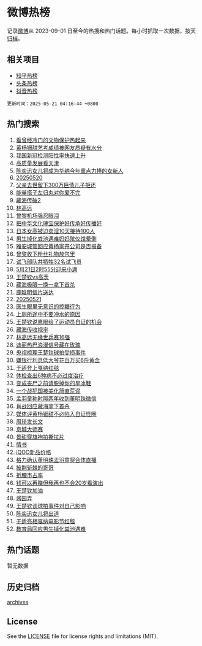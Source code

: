 # 微博热榜

记录[微博](https://www.weibo.com)从 2023-09-01 日至今的热搜和热门话题。每小时抓取一次数据，按天[归档](archives)。

## 相关项目

- [知乎热榜](https://github.com/hotarchive/zhihu)
- [头条热榜](https://github.com/hotarchive/toutiao)
- [抖音热榜](https://github.com/hotarchive/douyin)


`更新时间：2025-05-21 04:16:44 +0800`

## 热门搜索

1. [看曾经冷门的文物保护热起来](https://m.weibo.cn/search?containerid=100103type%3D1%26t%3D10%26q%3D%23%E7%9C%8B%E6%9B%BE%E7%BB%8F%E5%86%B7%E9%97%A8%E7%9A%84%E6%96%87%E7%89%A9%E4%BF%9D%E6%8A%A4%E7%83%AD%E8%B5%B7%E6%9D%A5%23&stream_entry_id=51&isnewpage=1&extparam=seat%3D1%26stream_entry_id%3D51%26pos%3D0%26filter_type%3Drealtimehot%26cate%3D10103%26c_type%3D51%26dgr%3D0%26q%3D%2523%25E7%259C%258B%25E6%259B%25BE%25E7%25BB%258F%25E5%2586%25B7%25E9%2597%25A8%25E7%259A%2584%25E6%2596%2587%25E7%2589%25A9%25E4%25BF%259D%25E6%258A%25A4%25E7%2583%25AD%25E8%25B5%25B7%25E6%259D%25A5%2523%26display_time%3D1747772202%26pre_seqid%3D17477722026429337578766)
1. [黄杨钿甜艺考成绩被网友质疑有水分](https://m.weibo.cn/search?containerid=100103type%3D1%26t%3D10%26q%3D%23%E9%BB%84%E6%9D%A8%E9%92%BF%E7%94%9C%E8%89%BA%E8%80%83%E6%88%90%E7%BB%A9%E8%A2%AB%E7%BD%91%E5%8F%8B%E8%B4%A8%E7%96%91%E6%9C%89%E6%B0%B4%E5%88%86%23&stream_entry_id=31&isnewpage=1&extparam=seat%3D1%26stream_entry_id%3D31%26lcate%3D5001%26band_rank%3D1%26filter_type%3Drealtimehot%26dgr%3D0%26pos%3D0%26flag%3D2%26cate%3D5001%26c_type%3D31%26q%3D%2523%25E9%25BB%2584%25E6%259D%25A8%25E9%2592%25BF%25E7%2594%259C%25E8%2589%25BA%25E8%2580%2583%25E6%2588%2590%25E7%25BB%25A9%25E8%25A2%25AB%25E7%25BD%2591%25E5%258F%258B%25E8%25B4%25A8%25E7%2596%2591%25E6%259C%2589%25E6%25B0%25B4%25E5%2588%2586%2523%26realpos%3D1%26display_time%3D1747772202%26pre_seqid%3D17477722026429337578766)
1. [我国新冠检测阳性率快速上升](https://m.weibo.cn/search?containerid=100103type%3D1%26t%3D10%26q%3D%23%E6%88%91%E5%9B%BD%E6%96%B0%E5%86%A0%E6%A3%80%E6%B5%8B%E9%98%B3%E6%80%A7%E7%8E%87%E5%BF%AB%E9%80%9F%E4%B8%8A%E5%8D%87%23&stream_entry_id=31&isnewpage=1&extparam=seat%3D1%26stream_entry_id%3D31%26lcate%3D5001%26band_rank%3D2%26filter_type%3Drealtimehot%26dgr%3D0%26pos%3D1%26flag%3D2%26cate%3D5001%26c_type%3D31%26q%3D%2523%25E6%2588%2591%25E5%259B%25BD%25E6%2596%25B0%25E5%2586%25A0%25E6%25A3%2580%25E6%25B5%258B%25E9%2598%25B3%25E6%2580%25A7%25E7%258E%2587%25E5%25BF%25AB%25E9%2580%259F%25E4%25B8%258A%25E5%258D%2587%2523%26realpos%3D2%26display_time%3D1747772202%26pre_seqid%3D17477722026429337578766)
1. [高质量发展看天津](https://m.weibo.cn/search?containerid=100103type%3D1%26t%3D10%26q%3D%23%E9%AB%98%E8%B4%A8%E9%87%8F%E5%8F%91%E5%B1%95%E7%9C%8B%E5%A4%A9%E6%B4%A5%23&stream_entry_id=31&isnewpage=1&extparam=seat%3D1%26stream_entry_id%3D31%26lcate%3D5001%26band_rank%3D3%26filter_type%3Drealtimehot%26dgr%3D0%26pos%3D2%26flag%3D0%26cate%3D5001%26c_type%3D31%26q%3D%2523%25E9%25AB%2598%25E8%25B4%25A8%25E9%2587%258F%25E5%258F%2591%25E5%25B1%2595%25E7%259C%258B%25E5%25A4%25A9%25E6%25B4%25A5%2523%26realpos%3D3%26display_time%3D1747772202%26pre_seqid%3D17477722026429337578766)
1. [陈奕迅女儿将成为华纳今年重点力捧的女新人](https://m.weibo.cn/search?containerid=100103type%3D1%26t%3D10%26q%3D%23%E9%99%88%E5%A5%95%E8%BF%85%E5%A5%B3%E5%84%BF%E5%B0%86%E6%88%90%E4%B8%BA%E5%8D%8E%E7%BA%B3%E4%BB%8A%E5%B9%B4%E9%87%8D%E7%82%B9%E5%8A%9B%E6%8D%A7%E7%9A%84%E5%A5%B3%E6%96%B0%E4%BA%BA%23&stream_entry_id=31&isnewpage=1&extparam=seat%3D1%26stream_entry_id%3D31%26lcate%3D5001%26band_rank%3D4%26filter_type%3Drealtimehot%26dgr%3D0%26pos%3D3%26flag%3D2%26cate%3D5001%26c_type%3D31%26q%3D%2523%25E9%2599%2588%25E5%25A5%2595%25E8%25BF%2585%25E5%25A5%25B3%25E5%2584%25BF%25E5%25B0%2586%25E6%2588%2590%25E4%25B8%25BA%25E5%258D%258E%25E7%25BA%25B3%25E4%25BB%258A%25E5%25B9%25B4%25E9%2587%258D%25E7%2582%25B9%25E5%258A%259B%25E6%258D%25A7%25E7%259A%2584%25E5%25A5%25B3%25E6%2596%25B0%25E4%25BA%25BA%2523%26realpos%3D4%26display_time%3D1747772202%26pre_seqid%3D17477722026429337578766)
1. [20250520](https://m.weibo.cn/search?containerid=100103type%3D1%26t%3D10%26q%3D%2320250520%23&stream_entry_id=31&isnewpage=1&extparam=seat%3D1%26stream_entry_id%3D31%26lcate%3D5001%26band_rank%3D5%26filter_type%3Drealtimehot%26dgr%3D0%26pos%3D4%26flag%3D16%26cate%3D5001%26c_type%3D31%26q%3D%252320250520%2523%26realpos%3D5%26display_time%3D1747772202%26pre_seqid%3D17477722026429337578766)
1. [父亲去世留下300万巨债儿子拒还](https://m.weibo.cn/search?containerid=100103type%3D1%26t%3D10%26q%3D%23%E7%88%B6%E4%BA%B2%E5%8E%BB%E4%B8%96%E7%95%99%E4%B8%8B300%E4%B8%87%E5%B7%A8%E5%80%BA%E5%84%BF%E5%AD%90%E6%8B%92%E8%BF%98%23&stream_entry_id=31&isnewpage=1&extparam=seat%3D1%26stream_entry_id%3D31%26lcate%3D5001%26band_rank%3D6%26filter_type%3Drealtimehot%26dgr%3D0%26pos%3D5%26flag%3D0%26cate%3D5001%26c_type%3D31%26q%3D%2523%25E7%2588%25B6%25E4%25BA%25B2%25E5%258E%25BB%25E4%25B8%2596%25E7%2595%2599%25E4%25B8%258B300%25E4%25B8%2587%25E5%25B7%25A8%25E5%2580%25BA%25E5%2584%25BF%25E5%25AD%2590%25E6%258B%2592%25E8%25BF%2598%2523%26realpos%3D6%26display_time%3D1747772202%26pre_seqid%3D17477722026429337578766)
1. [能量搭子左归丸对你爱不完](https://m.weibo.cn/search?containerid=100103type%3D1%26t%3D10%26q%3D%23%E8%83%BD%E9%87%8F%E6%90%AD%E5%AD%90%E5%B7%A6%E5%BD%92%E4%B8%B8%E5%AF%B9%E4%BD%A0%E7%88%B1%E4%B8%8D%E5%AE%8C%23&stream_entry_id=31&isnewpage=1&extparam=seat%3D1%26stream_entry_id%3D31%26lcate%3D5001%26band_rank%3D7%26is_ad_pos%3D1%26dgr%3D0%26pos%3D6%26adid%3D286942%26c_type%3D31%26cate%3D5001%26topic_ad%3D1%26filter_type%3Drealtimehot%26q%3D%2523%25E8%2583%25BD%25E9%2587%258F%25E6%2590%25AD%25E5%25AD%2590%25E5%25B7%25A6%25E5%25BD%2592%25E4%25B8%25B8%25E5%25AF%25B9%25E4%25BD%25A0%25E7%2588%25B1%25E4%25B8%258D%25E5%25AE%258C%2523%26display_time%3D1747772202%26pre_seqid%3D17477722026429337578766)
1. [藏海传破2](https://m.weibo.cn/search?containerid=100103type%3D1%26t%3D10%26q%3D%23%E8%97%8F%E6%B5%B7%E4%BC%A0%E7%A0%B42%23&stream_entry_id=31&isnewpage=1&extparam=seat%3D1%26stream_entry_id%3D31%26lcate%3D5001%26band_rank%3D7%26filter_type%3Drealtimehot%26dgr%3D0%26pos%3D7%26flag%3D0%26cate%3D5001%26c_type%3D31%26q%3D%2523%25E8%2597%258F%25E6%25B5%25B7%25E4%25BC%25A0%25E7%25A0%25B42%2523%26realpos%3D7%26display_time%3D1747772202%26pre_seqid%3D17477722026429337578766)
1. [林高远](https://m.weibo.cn/search?containerid=100103type%3D1%26t%3D10%26q%3D%E6%9E%97%E9%AB%98%E8%BF%9C&stream_entry_id=31&isnewpage=1&extparam=seat%3D1%26stream_entry_id%3D31%26lcate%3D5001%26band_rank%3D8%26filter_type%3Drealtimehot%26dgr%3D0%26pos%3D8%26flag%3D0%26cate%3D5001%26c_type%3D31%26q%3D%25E6%259E%2597%25E9%25AB%2598%25E8%25BF%259C%26realpos%3D8%26display_time%3D1747772202%26pre_seqid%3D17477722026429337578766)
1. [曾黎机场强忍眼泪](https://m.weibo.cn/search?containerid=100103type%3D1%26t%3D10%26q%3D%23%E6%9B%BE%E9%BB%8E%E6%9C%BA%E5%9C%BA%E5%BC%BA%E5%BF%8D%E7%9C%BC%E6%B3%AA%23&stream_entry_id=31&isnewpage=1&extparam=seat%3D1%26stream_entry_id%3D31%26lcate%3D5001%26band_rank%3D9%26filter_type%3Drealtimehot%26dgr%3D0%26pos%3D9%26flag%3D0%26cate%3D5001%26c_type%3D31%26q%3D%2523%25E6%259B%25BE%25E9%25BB%258E%25E6%259C%25BA%25E5%259C%25BA%25E5%25BC%25BA%25E5%25BF%258D%25E7%259C%25BC%25E6%25B3%25AA%2523%26realpos%3D9%26display_time%3D1747772202%26pre_seqid%3D17477722026429337578766)
1. [把中华文化瑰宝保护好传承好传播好](https://m.weibo.cn/search?containerid=100103type%3D1%26t%3D10%26q%3D%23%E6%8A%8A%E4%B8%AD%E5%8D%8E%E6%96%87%E5%8C%96%E7%91%B0%E5%AE%9D%E4%BF%9D%E6%8A%A4%E5%A5%BD%E4%BC%A0%E6%89%BF%E5%A5%BD%E4%BC%A0%E6%92%AD%E5%A5%BD%23&stream_entry_id=31&isnewpage=1&extparam=seat%3D1%26stream_entry_id%3D31%26lcate%3D5001%26band_rank%3D10%26filter_type%3Drealtimehot%26dgr%3D0%26pos%3D10%26flag%3D1%26cate%3D5001%26c_type%3D31%26q%3D%2523%25E6%258A%258A%25E4%25B8%25AD%25E5%258D%258E%25E6%2596%2587%25E5%258C%2596%25E7%2591%25B0%25E5%25AE%259D%25E4%25BF%259D%25E6%258A%25A4%25E5%25A5%25BD%25E4%25BC%25A0%25E6%2589%25BF%25E5%25A5%25BD%25E4%25BC%25A0%25E6%2592%25AD%25E5%25A5%25BD%2523%26realpos%3D10%26display_time%3D1747772202%26pre_seqid%3D17477722026429337578766)
1. [日本女高被迫卖淫10天接待100人](https://m.weibo.cn/search?containerid=100103type%3D1%26t%3D10%26q%3D%E6%97%A5%E6%9C%AC%E5%A5%B3%E9%AB%98%E8%A2%AB%E8%BF%AB%E5%8D%96%E6%B7%AB10%E5%A4%A9%E6%8E%A5%E5%BE%85100%E4%BA%BA&stream_entry_id=31&isnewpage=1&extparam=seat%3D1%26stream_entry_id%3D31%26lcate%3D5001%26band_rank%3D11%26filter_type%3Drealtimehot%26dgr%3D0%26pos%3D11%26flag%3D2%26cate%3D5001%26c_type%3D31%26q%3D%25E6%2597%25A5%25E6%259C%25AC%25E5%25A5%25B3%25E9%25AB%2598%25E8%25A2%25AB%25E8%25BF%25AB%25E5%258D%2596%25E6%25B7%25AB10%25E5%25A4%25A9%25E6%258E%25A5%25E5%25BE%2585100%25E4%25BA%25BA%26realpos%3D11%26display_time%3D1747772202%26pre_seqid%3D17477722026429337578766)
1. [男生掉化粪池遇难妈妈殡仪馆晕倒](https://m.weibo.cn/search?containerid=100103type%3D1%26t%3D10%26q%3D%23%E7%94%B7%E7%94%9F%E6%8E%89%E5%8C%96%E7%B2%AA%E6%B1%A0%E9%81%87%E9%9A%BE%E5%A6%88%E5%A6%88%E6%AE%A1%E4%BB%AA%E9%A6%86%E6%99%95%E5%80%92%23&stream_entry_id=31&isnewpage=1&extparam=seat%3D1%26stream_entry_id%3D31%26lcate%3D5001%26band_rank%3D12%26filter_type%3Drealtimehot%26dgr%3D0%26pos%3D12%26flag%3D0%26cate%3D5001%26c_type%3D31%26q%3D%2523%25E7%2594%25B7%25E7%2594%259F%25E6%258E%2589%25E5%258C%2596%25E7%25B2%25AA%25E6%25B1%25A0%25E9%2581%2587%25E9%259A%25BE%25E5%25A6%2588%25E5%25A6%2588%25E6%25AE%25A1%25E4%25BB%25AA%25E9%25A6%2586%25E6%2599%2595%25E5%2580%2592%2523%26realpos%3D12%26display_time%3D1747772202%26pre_seqid%3D17477722026429337578766)
1. [雅安城管回应黄杨家开公司是否报备](https://m.weibo.cn/search?containerid=100103type%3D1%26t%3D10%26q%3D%23%E9%9B%85%E5%AE%89%E5%9F%8E%E7%AE%A1%E5%9B%9E%E5%BA%94%E9%BB%84%E6%9D%A8%E5%AE%B6%E5%BC%80%E5%85%AC%E5%8F%B8%E6%98%AF%E5%90%A6%E6%8A%A5%E5%A4%87%23&stream_entry_id=31&isnewpage=1&extparam=seat%3D1%26stream_entry_id%3D31%26lcate%3D5001%26band_rank%3D13%26filter_type%3Drealtimehot%26dgr%3D0%26pos%3D13%26flag%3D0%26cate%3D5001%26c_type%3D31%26q%3D%2523%25E9%259B%2585%25E5%25AE%2589%25E5%259F%258E%25E7%25AE%25A1%25E5%259B%259E%25E5%25BA%2594%25E9%25BB%2584%25E6%259D%25A8%25E5%25AE%25B6%25E5%25BC%2580%25E5%2585%25AC%25E5%258F%25B8%25E6%2598%25AF%25E5%2590%25A6%25E6%258A%25A5%25E5%25A4%2587%2523%26realpos%3D13%26display_time%3D1747772202%26pre_seqid%3D17477722026429337578766)
1. [曾黎收下粉丝礼物放包里](https://m.weibo.cn/search?containerid=100103type%3D1%26t%3D10%26q%3D%23%E6%9B%BE%E9%BB%8E%E6%94%B6%E4%B8%8B%E7%B2%89%E4%B8%9D%E7%A4%BC%E7%89%A9%E6%94%BE%E5%8C%85%E9%87%8C%23&stream_entry_id=31&isnewpage=1&extparam=seat%3D1%26stream_entry_id%3D31%26lcate%3D5001%26band_rank%3D14%26filter_type%3Drealtimehot%26dgr%3D0%26pos%3D14%26flag%3D1%26cate%3D5001%26c_type%3D31%26q%3D%2523%25E6%259B%25BE%25E9%25BB%258E%25E6%2594%25B6%25E4%25B8%258B%25E7%25B2%2589%25E4%25B8%259D%25E7%25A4%25BC%25E7%2589%25A9%25E6%2594%25BE%25E5%258C%2585%25E9%2587%258C%2523%26realpos%3D14%26display_time%3D1747772202%26pre_seqid%3D17477722026429337578766)
1. [试飞部队共牺牲32名试飞员](https://m.weibo.cn/search?containerid=100103type%3D1%26t%3D10%26q%3D%E8%AF%95%E9%A3%9E%E9%83%A8%E9%98%9F%E5%85%B1%E7%89%BA%E7%89%B232%E5%90%8D%E8%AF%95%E9%A3%9E%E5%91%98&stream_entry_id=31&isnewpage=1&extparam=seat%3D1%26stream_entry_id%3D31%26lcate%3D5001%26band_rank%3D15%26filter_type%3Drealtimehot%26dgr%3D0%26pos%3D15%26flag%3D0%26cate%3D5001%26c_type%3D31%26q%3D%25E8%25AF%2595%25E9%25A3%259E%25E9%2583%25A8%25E9%2598%259F%25E5%2585%25B1%25E7%2589%25BA%25E7%2589%25B232%25E5%2590%258D%25E8%25AF%2595%25E9%25A3%259E%25E5%2591%2598%26realpos%3D15%26display_time%3D1747772202%26pre_seqid%3D17477722026429337578766)
1. [5月21日2时55分迎来小满](https://m.weibo.cn/search?containerid=100103type%3D1%26t%3D10%26q%3D%235%E6%9C%8821%E6%97%A52%E6%97%B655%E5%88%86%E8%BF%8E%E6%9D%A5%E5%B0%8F%E6%BB%A1%23&stream_entry_id=31&isnewpage=1&extparam=seat%3D1%26stream_entry_id%3D31%26lcate%3D5001%26band_rank%3D16%26filter_type%3Drealtimehot%26dgr%3D0%26pos%3D16%26flag%3D0%26cate%3D5001%26c_type%3D31%26q%3D%25235%25E6%259C%258821%25E6%2597%25A52%25E6%2597%25B655%25E5%2588%2586%25E8%25BF%258E%25E6%259D%25A5%25E5%25B0%258F%25E6%25BB%25A1%2523%26realpos%3D16%26display_time%3D1747772202%26pre_seqid%3D17477722026429337578766)
1. [王楚钦vs高茨](https://m.weibo.cn/search?containerid=100103type%3D1%26t%3D10%26q%3D%23%E7%8E%8B%E6%A5%9A%E9%92%A6vs%E9%AB%98%E8%8C%A8%23&stream_entry_id=31&isnewpage=1&extparam=seat%3D1%26stream_entry_id%3D31%26lcate%3D5001%26band_rank%3D17%26filter_type%3Drealtimehot%26dgr%3D0%26pos%3D17%26flag%3D0%26cate%3D5001%26c_type%3D31%26q%3D%2523%25E7%258E%258B%25E6%25A5%259A%25E9%2592%25A6vs%25E9%25AB%2598%25E8%258C%25A8%2523%26realpos%3D17%26display_time%3D1747772202%26pre_seqid%3D17477722026429337578766)
1. [藏海极限一换一拿下首杀](https://m.weibo.cn/search?containerid=100103type%3D1%26t%3D10%26q%3D%23%E8%97%8F%E6%B5%B7%E6%9E%81%E9%99%90%E4%B8%80%E6%8D%A2%E4%B8%80%E6%8B%BF%E4%B8%8B%E9%A6%96%E6%9D%80%23&stream_entry_id=31&isnewpage=1&extparam=seat%3D1%26stream_entry_id%3D31%26lcate%3D5001%26band_rank%3D18%26filter_type%3Drealtimehot%26dgr%3D0%26pos%3D18%26flag%3D0%26cate%3D5001%26c_type%3D31%26q%3D%2523%25E8%2597%258F%25E6%25B5%25B7%25E6%259E%2581%25E9%2599%2590%25E4%25B8%2580%25E6%258D%25A2%25E4%25B8%2580%25E6%258B%25BF%25E4%25B8%258B%25E9%25A6%2596%25E6%259D%2580%2523%26realpos%3D18%26display_time%3D1747772202%26pre_seqid%3D17477722026429337578766)
1. [鹿晗明信片送达](https://m.weibo.cn/search?containerid=100103type%3D1%26t%3D10%26q%3D%23%E9%B9%BF%E6%99%97%E6%98%8E%E4%BF%A1%E7%89%87%E9%80%81%E8%BE%BE%23&stream_entry_id=31&isnewpage=1&extparam=seat%3D1%26stream_entry_id%3D31%26lcate%3D5001%26band_rank%3D19%26filter_type%3Drealtimehot%26dgr%3D0%26pos%3D19%26flag%3D0%26cate%3D5001%26c_type%3D31%26q%3D%2523%25E9%25B9%25BF%25E6%2599%2597%25E6%2598%258E%25E4%25BF%25A1%25E7%2589%2587%25E9%2580%2581%25E8%25BE%25BE%2523%26realpos%3D19%26display_time%3D1747772202%26pre_seqid%3D17477722026429337578766)
1. [20250521](https://m.weibo.cn/search?containerid=100103type%3D1%26t%3D10%26q%3D%2320250521%23&stream_entry_id=31&isnewpage=1&extparam=seat%3D1%26stream_entry_id%3D31%26lcate%3D5001%26band_rank%3D20%26filter_type%3Drealtimehot%26dgr%3D0%26pos%3D20%26flag%3D0%26cate%3D5001%26c_type%3D31%26q%3D%252320250521%2523%26realpos%3D20%26display_time%3D1747772202%26pre_seqid%3D17477722026429337578766)
1. [医生眼里无意识的控糖行为](https://m.weibo.cn/search?containerid=100103type%3D1%26t%3D10%26q%3D%E5%8C%BB%E7%94%9F%E7%9C%BC%E9%87%8C%E6%97%A0%E6%84%8F%E8%AF%86%E7%9A%84%E6%8E%A7%E7%B3%96%E8%A1%8C%E4%B8%BA&stream_entry_id=31&isnewpage=1&extparam=seat%3D1%26stream_entry_id%3D31%26lcate%3D5001%26band_rank%3D21%26filter_type%3Drealtimehot%26dgr%3D0%26pos%3D21%26flag%3D0%26cate%3D5001%26c_type%3D31%26q%3D%25E5%258C%25BB%25E7%2594%259F%25E7%259C%25BC%25E9%2587%258C%25E6%2597%25A0%25E6%2584%258F%25E8%25AF%2586%25E7%259A%2584%25E6%258E%25A7%25E7%25B3%2596%25E8%25A1%258C%25E4%25B8%25BA%26realpos%3D21%26display_time%3D1747772202%26pre_seqid%3D17477722026429337578766)
1. [上厕所途中不要冲水的原因](https://m.weibo.cn/search?containerid=100103type%3D1%26t%3D10%26q%3D%E4%B8%8A%E5%8E%95%E6%89%80%E9%80%94%E4%B8%AD%E4%B8%8D%E8%A6%81%E5%86%B2%E6%B0%B4%E7%9A%84%E5%8E%9F%E5%9B%A0&stream_entry_id=31&isnewpage=1&extparam=seat%3D1%26stream_entry_id%3D31%26lcate%3D5001%26band_rank%3D22%26filter_type%3Drealtimehot%26dgr%3D0%26pos%3D22%26flag%3D0%26cate%3D5001%26c_type%3D31%26q%3D%25E4%25B8%258A%25E5%258E%2595%25E6%2589%2580%25E9%2580%2594%25E4%25B8%25AD%25E4%25B8%258D%25E8%25A6%2581%25E5%2586%25B2%25E6%25B0%25B4%25E7%259A%2584%25E5%258E%259F%25E5%259B%25A0%26realpos%3D22%26display_time%3D1747772202%26pre_seqid%3D17477722026429337578766)
1. [王楚钦说鹰眼给了运动员自证的机会](https://m.weibo.cn/search?containerid=100103type%3D1%26t%3D10%26q%3D%23%E7%8E%8B%E6%A5%9A%E9%92%A6%E8%AF%B4%E9%B9%B0%E7%9C%BC%E7%BB%99%E4%BA%86%E8%BF%90%E5%8A%A8%E5%91%98%E8%87%AA%E8%AF%81%E7%9A%84%E6%9C%BA%E4%BC%9A%23&stream_entry_id=31&isnewpage=1&extparam=seat%3D1%26stream_entry_id%3D31%26lcate%3D5001%26band_rank%3D23%26filter_type%3Drealtimehot%26dgr%3D0%26pos%3D23%26flag%3D0%26cate%3D5001%26c_type%3D31%26q%3D%2523%25E7%258E%258B%25E6%25A5%259A%25E9%2592%25A6%25E8%25AF%25B4%25E9%25B9%25B0%25E7%259C%25BC%25E7%25BB%2599%25E4%25BA%2586%25E8%25BF%2590%25E5%258A%25A8%25E5%2591%2598%25E8%2587%25AA%25E8%25AF%2581%25E7%259A%2584%25E6%259C%25BA%25E4%25BC%259A%2523%26realpos%3D23%26display_time%3D1747772202%26pre_seqid%3D17477722026429337578766)
1. [藏海传收视率](https://m.weibo.cn/search?containerid=100103type%3D1%26t%3D10%26q%3D%E8%97%8F%E6%B5%B7%E4%BC%A0%E6%94%B6%E8%A7%86%E7%8E%87&stream_entry_id=31&isnewpage=1&extparam=seat%3D1%26stream_entry_id%3D31%26lcate%3D5001%26band_rank%3D24%26filter_type%3Drealtimehot%26dgr%3D0%26pos%3D24%26flag%3D0%26cate%3D5001%26c_type%3D31%26q%3D%25E8%2597%258F%25E6%25B5%25B7%25E4%25BC%25A0%25E6%2594%25B6%25E8%25A7%2586%25E7%258E%2587%26realpos%3D24%26display_time%3D1747772202%26pre_seqid%3D17477722026429337578766)
1. [林高远无缘世乒赛16强](https://m.weibo.cn/search?containerid=100103type%3D1%26t%3D10%26q%3D%23%E6%9E%97%E9%AB%98%E8%BF%9C%E6%97%A0%E7%BC%98%E4%B8%96%E4%B9%92%E8%B5%9B16%E5%BC%BA%23&stream_entry_id=31&isnewpage=1&extparam=seat%3D1%26stream_entry_id%3D31%26lcate%3D5001%26band_rank%3D25%26filter_type%3Drealtimehot%26dgr%3D0%26pos%3D25%26flag%3D0%26cate%3D5001%26c_type%3D31%26q%3D%2523%25E6%259E%2597%25E9%25AB%2598%25E8%25BF%259C%25E6%2597%25A0%25E7%25BC%2598%25E4%25B8%2596%25E4%25B9%2592%25E8%25B5%259B16%25E5%25BC%25BA%2523%26realpos%3D25%26display_time%3D1747772202%26pre_seqid%3D17477722026429337578766)
1. [迪丽热巴浪漫信号藏在玫瑰](https://m.weibo.cn/search?containerid=100103type%3D1%26t%3D10%26q%3D%23%E8%BF%AA%E4%B8%BD%E7%83%AD%E5%B7%B4%E6%B5%AA%E6%BC%AB%E4%BF%A1%E5%8F%B7%E8%97%8F%E5%9C%A8%E7%8E%AB%E7%91%B0%23&stream_entry_id=31&isnewpage=1&extparam=seat%3D1%26stream_entry_id%3D31%26lcate%3D5001%26band_rank%3D26%26filter_type%3Drealtimehot%26dgr%3D0%26pos%3D26%26flag%3D0%26cate%3D5001%26c_type%3D31%26q%3D%2523%25E8%25BF%25AA%25E4%25B8%25BD%25E7%2583%25AD%25E5%25B7%25B4%25E6%25B5%25AA%25E6%25BC%25AB%25E4%25BF%25A1%25E5%258F%25B7%25E8%2597%258F%25E5%259C%25A8%25E7%258E%25AB%25E7%2591%25B0%2523%26realpos%3D26%26display_time%3D1747772202%26pre_seqid%3D17477722026429337578766)
1. [央视梳理王楚钦球拍受损事件](https://m.weibo.cn/search?containerid=100103type%3D1%26t%3D10%26q%3D%23%E5%A4%AE%E8%A7%86%E6%A2%B3%E7%90%86%E7%8E%8B%E6%A5%9A%E9%92%A6%E7%90%83%E6%8B%8D%E5%8F%97%E6%8D%9F%E4%BA%8B%E4%BB%B6%23&stream_entry_id=31&isnewpage=1&extparam=seat%3D1%26stream_entry_id%3D31%26lcate%3D5001%26band_rank%3D27%26filter_type%3Drealtimehot%26dgr%3D0%26pos%3D27%26flag%3D0%26cate%3D5001%26c_type%3D31%26q%3D%2523%25E5%25A4%25AE%25E8%25A7%2586%25E6%25A2%25B3%25E7%2590%2586%25E7%258E%258B%25E6%25A5%259A%25E9%2592%25A6%25E7%2590%2583%25E6%258B%258D%25E5%258F%2597%25E6%258D%259F%25E4%25BA%258B%25E4%25BB%25B6%2523%26realpos%3D27%26display_time%3D1747772202%26pre_seqid%3D17477722026429337578766)
1. [嫌银行利息低大爷花百万买6斤黄金](https://m.weibo.cn/search?containerid=100103type%3D1%26t%3D10%26q%3D%23%E5%AB%8C%E9%93%B6%E8%A1%8C%E5%88%A9%E6%81%AF%E4%BD%8E%E5%A4%A7%E7%88%B7%E8%8A%B1%E7%99%BE%E4%B8%87%E4%B9%B06%E6%96%A4%E9%BB%84%E9%87%91%23&stream_entry_id=31&isnewpage=1&extparam=seat%3D1%26stream_entry_id%3D31%26lcate%3D5001%26band_rank%3D28%26filter_type%3Drealtimehot%26dgr%3D0%26pos%3D28%26flag%3D1%26cate%3D5001%26c_type%3D31%26q%3D%2523%25E5%25AB%258C%25E9%2593%25B6%25E8%25A1%258C%25E5%2588%25A9%25E6%2581%25AF%25E4%25BD%258E%25E5%25A4%25A7%25E7%2588%25B7%25E8%258A%25B1%25E7%2599%25BE%25E4%25B8%2587%25E4%25B9%25B06%25E6%2596%25A4%25E9%25BB%2584%25E9%2587%2591%2523%26realpos%3D28%26display_time%3D1747772202%26pre_seqid%3D17477722026429337578766)
1. [于适登上戛纳红毯](https://m.weibo.cn/search?containerid=100103type%3D1%26t%3D10%26q%3D%23%E4%BA%8E%E9%80%82%E7%99%BB%E4%B8%8A%E6%88%9B%E7%BA%B3%E7%BA%A2%E6%AF%AF%23&stream_entry_id=31&isnewpage=1&extparam=seat%3D1%26stream_entry_id%3D31%26lcate%3D5001%26band_rank%3D29%26filter_type%3Drealtimehot%26dgr%3D0%26pos%3D29%26flag%3D0%26cate%3D5001%26c_type%3D31%26q%3D%2523%25E4%25BA%258E%25E9%2580%2582%25E7%2599%25BB%25E4%25B8%258A%25E6%2588%259B%25E7%25BA%25B3%25E7%25BA%25A2%25E6%25AF%25AF%2523%26realpos%3D29%26display_time%3D1747772202%26pre_seqid%3D17477722026429337578766)
1. [体检查出6种病不必过度治疗](https://m.weibo.cn/search?containerid=100103type%3D1%26t%3D10%26q%3D%23%E4%BD%93%E6%A3%80%E6%9F%A5%E5%87%BA6%E7%A7%8D%E7%97%85%E4%B8%8D%E5%BF%85%E8%BF%87%E5%BA%A6%E6%B2%BB%E7%96%97%23&stream_entry_id=31&isnewpage=1&extparam=seat%3D1%26stream_entry_id%3D31%26lcate%3D5001%26band_rank%3D30%26filter_type%3Drealtimehot%26dgr%3D0%26pos%3D30%26flag%3D0%26cate%3D5001%26c_type%3D31%26q%3D%2523%25E4%25BD%2593%25E6%25A3%2580%25E6%259F%25A5%25E5%2587%25BA6%25E7%25A7%258D%25E7%2597%2585%25E4%25B8%258D%25E5%25BF%2585%25E8%25BF%2587%25E5%25BA%25A6%25E6%25B2%25BB%25E7%2596%2597%2523%26realpos%3D30%26display_time%3D1747772202%26pre_seqid%3D17477722026429337578766)
1. [变成丧尸之前请脱掉你的旱冰鞋](https://m.weibo.cn/search?containerid=100103type%3D1%26t%3D10%26q%3D%E5%8F%98%E6%88%90%E4%B8%A7%E5%B0%B8%E4%B9%8B%E5%89%8D%E8%AF%B7%E8%84%B1%E6%8E%89%E4%BD%A0%E7%9A%84%E6%97%B1%E5%86%B0%E9%9E%8B&stream_entry_id=31&isnewpage=1&extparam=seat%3D1%26stream_entry_id%3D31%26lcate%3D5001%26band_rank%3D31%26filter_type%3Drealtimehot%26dgr%3D0%26pos%3D31%26flag%3D0%26cate%3D5001%26c_type%3D31%26q%3D%25E5%258F%2598%25E6%2588%2590%25E4%25B8%25A7%25E5%25B0%25B8%25E4%25B9%258B%25E5%2589%258D%25E8%25AF%25B7%25E8%2584%25B1%25E6%258E%2589%25E4%25BD%25A0%25E7%259A%2584%25E6%2597%25B1%25E5%2586%25B0%25E9%259E%258B%26realpos%3D31%26display_time%3D1747772202%26pre_seqid%3D17477722026429337578766)
1. [一个战犯国被美化简直荒谬](https://m.weibo.cn/search?containerid=100103type%3D1%26t%3D10%26q%3D%E4%B8%80%E4%B8%AA%E6%88%98%E7%8A%AF%E5%9B%BD%E8%A2%AB%E7%BE%8E%E5%8C%96%E7%AE%80%E7%9B%B4%E8%8D%92%E8%B0%AC&stream_entry_id=31&isnewpage=1&extparam=seat%3D1%26stream_entry_id%3D31%26lcate%3D5001%26band_rank%3D32%26filter_type%3Drealtimehot%26dgr%3D0%26pos%3D32%26flag%3D0%26cate%3D5001%26c_type%3D31%26q%3D%25E4%25B8%2580%25E4%25B8%25AA%25E6%2588%2598%25E7%258A%25AF%25E5%259B%25BD%25E8%25A2%25AB%25E7%25BE%258E%25E5%258C%2596%25E7%25AE%2580%25E7%259B%25B4%25E8%258D%2592%25E8%25B0%25AC%26realpos%3D32%26display_time%3D1747772202%26pre_seqid%3D17477722026429337578766)
1. [孟羽童称时隔两年收到董明珠微信](https://m.weibo.cn/search?containerid=100103type%3D1%26t%3D10%26q%3D%23%E5%AD%9F%E7%BE%BD%E7%AB%A5%E7%A7%B0%E6%97%B6%E9%9A%94%E4%B8%A4%E5%B9%B4%E6%94%B6%E5%88%B0%E8%91%A3%E6%98%8E%E7%8F%A0%E5%BE%AE%E4%BF%A1%23&stream_entry_id=31&isnewpage=1&extparam=seat%3D1%26stream_entry_id%3D31%26lcate%3D5001%26band_rank%3D33%26filter_type%3Drealtimehot%26dgr%3D0%26pos%3D33%26flag%3D0%26cate%3D5001%26c_type%3D31%26q%3D%2523%25E5%25AD%259F%25E7%25BE%25BD%25E7%25AB%25A5%25E7%25A7%25B0%25E6%2597%25B6%25E9%259A%2594%25E4%25B8%25A4%25E5%25B9%25B4%25E6%2594%25B6%25E5%2588%25B0%25E8%2591%25A3%25E6%2598%258E%25E7%258F%25A0%25E5%25BE%25AE%25E4%25BF%25A1%2523%26realpos%3D33%26display_time%3D1747772202%26pre_seqid%3D17477722026429337578766)
1. [肖战回应藏海拿下首杀](https://m.weibo.cn/search?containerid=100103type%3D1%26t%3D10%26q%3D%23%E8%82%96%E6%88%98%E5%9B%9E%E5%BA%94%E8%97%8F%E6%B5%B7%E6%8B%BF%E4%B8%8B%E9%A6%96%E6%9D%80%23&stream_entry_id=31&isnewpage=1&extparam=seat%3D1%26stream_entry_id%3D31%26lcate%3D5001%26band_rank%3D34%26filter_type%3Drealtimehot%26dgr%3D0%26pos%3D34%26flag%3D0%26cate%3D5001%26c_type%3D31%26q%3D%2523%25E8%2582%2596%25E6%2588%2598%25E5%259B%259E%25E5%25BA%2594%25E8%2597%258F%25E6%25B5%25B7%25E6%258B%25BF%25E4%25B8%258B%25E9%25A6%2596%25E6%259D%2580%2523%26realpos%3D34%26display_time%3D1747772202%26pre_seqid%3D17477722026429337578766)
1. [媒体评黄杨钿甜不必陷入自证怪圈](https://m.weibo.cn/search?containerid=100103type%3D1%26t%3D10%26q%3D%23%E5%AA%92%E4%BD%93%E8%AF%84%E9%BB%84%E6%9D%A8%E9%92%BF%E7%94%9C%E4%B8%8D%E5%BF%85%E9%99%B7%E5%85%A5%E8%87%AA%E8%AF%81%E6%80%AA%E5%9C%88%23&stream_entry_id=31&isnewpage=1&extparam=seat%3D1%26stream_entry_id%3D31%26lcate%3D5001%26band_rank%3D35%26filter_type%3Drealtimehot%26dgr%3D0%26pos%3D35%26flag%3D0%26cate%3D5001%26c_type%3D31%26q%3D%2523%25E5%25AA%2592%25E4%25BD%2593%25E8%25AF%2584%25E9%25BB%2584%25E6%259D%25A8%25E9%2592%25BF%25E7%2594%259C%25E4%25B8%258D%25E5%25BF%2585%25E9%2599%25B7%25E5%2585%25A5%25E8%2587%25AA%25E8%25AF%2581%25E6%2580%25AA%25E5%259C%2588%2523%26realpos%3D35%26display_time%3D1747772202%26pre_seqid%3D17477722026429337578766)
1. [周琦发长文](https://m.weibo.cn/search?containerid=100103type%3D1%26t%3D10%26q%3D%23%E5%91%A8%E7%90%A6%E5%8F%91%E9%95%BF%E6%96%87%23&stream_entry_id=31&isnewpage=1&extparam=seat%3D1%26stream_entry_id%3D31%26lcate%3D5001%26band_rank%3D36%26filter_type%3Drealtimehot%26dgr%3D0%26pos%3D36%26flag%3D0%26cate%3D5001%26c_type%3D31%26q%3D%2523%25E5%2591%25A8%25E7%2590%25A6%25E5%258F%2591%25E9%2595%25BF%25E6%2596%2587%2523%26realpos%3D36%26display_time%3D1747772202%26pre_seqid%3D17477722026429337578766)
1. [京城大师赛](https://m.weibo.cn/search?containerid=100103type%3D1%26t%3D10%26q%3D%23%E4%BA%AC%E5%9F%8E%E5%A4%A7%E5%B8%88%E8%B5%9B%23&stream_entry_id=31&isnewpage=1&extparam=seat%3D1%26stream_entry_id%3D31%26lcate%3D5001%26band_rank%3D37%26filter_type%3Drealtimehot%26dgr%3D0%26pos%3D37%26flag%3D0%26cate%3D5001%26c_type%3D31%26q%3D%2523%25E4%25BA%25AC%25E5%259F%258E%25E5%25A4%25A7%25E5%25B8%2588%25E8%25B5%259B%2523%26realpos%3D37%26display_time%3D1747772202%26pre_seqid%3D17477722026429337578766)
1. [景甜穿旗袍拍撕拉片](https://m.weibo.cn/search?containerid=100103type%3D1%26t%3D10%26q%3D%E6%99%AF%E7%94%9C%E7%A9%BF%E6%97%97%E8%A2%8D%E6%8B%8D%E6%92%95%E6%8B%89%E7%89%87&stream_entry_id=31&isnewpage=1&extparam=seat%3D1%26stream_entry_id%3D31%26lcate%3D5001%26band_rank%3D38%26filter_type%3Drealtimehot%26dgr%3D0%26pos%3D38%26flag%3D0%26cate%3D5001%26c_type%3D31%26q%3D%25E6%2599%25AF%25E7%2594%259C%25E7%25A9%25BF%25E6%2597%2597%25E8%25A2%258D%25E6%258B%258D%25E6%2592%2595%25E6%258B%2589%25E7%2589%2587%26realpos%3D38%26display_time%3D1747772202%26pre_seqid%3D17477722026429337578766)
1. [情书](https://m.weibo.cn/search?containerid=100103type%3D1%26t%3D10%26q%3D%E6%83%85%E4%B9%A6&stream_entry_id=31&isnewpage=1&extparam=seat%3D1%26stream_entry_id%3D31%26lcate%3D5001%26band_rank%3D39%26filter_type%3Drealtimehot%26dgr%3D0%26pos%3D39%26flag%3D0%26cate%3D5001%26c_type%3D31%26q%3D%25E6%2583%2585%25E4%25B9%25A6%26realpos%3D39%26display_time%3D1747772202%26pre_seqid%3D17477722026429337578766)
1. [iQOO新品价格](https://m.weibo.cn/search?containerid=100103type%3D1%26t%3D10%26q%3D%23iQOO%E6%96%B0%E5%93%81%E4%BB%B7%E6%A0%BC%23&stream_entry_id=31&isnewpage=1&extparam=seat%3D1%26stream_entry_id%3D31%26lcate%3D5001%26band_rank%3D40%26filter_type%3Drealtimehot%26dgr%3D0%26pos%3D40%26flag%3D0%26cate%3D5001%26c_type%3D31%26q%3D%2523iQOO%25E6%2596%25B0%25E5%2593%2581%25E4%25BB%25B7%25E6%25A0%25BC%2523%26realpos%3D40%26display_time%3D1747772202%26pre_seqid%3D17477722026429337578766)
1. [格力确认董明珠孟羽童将合体直播](https://m.weibo.cn/search?containerid=100103type%3D1%26t%3D10%26q%3D%23%E6%A0%BC%E5%8A%9B%E7%A1%AE%E8%AE%A4%E8%91%A3%E6%98%8E%E7%8F%A0%E5%AD%9F%E7%BE%BD%E7%AB%A5%E5%B0%86%E5%90%88%E4%BD%93%E7%9B%B4%E6%92%AD%23&stream_entry_id=31&isnewpage=1&extparam=seat%3D1%26stream_entry_id%3D31%26lcate%3D5001%26band_rank%3D41%26filter_type%3Drealtimehot%26dgr%3D0%26pos%3D41%26flag%3D0%26cate%3D5001%26c_type%3D31%26q%3D%2523%25E6%25A0%25BC%25E5%258A%259B%25E7%25A1%25AE%25E8%25AE%25A4%25E8%2591%25A3%25E6%2598%258E%25E7%258F%25A0%25E5%25AD%259F%25E7%25BE%25BD%25E7%25AB%25A5%25E5%25B0%2586%25E5%2590%2588%25E4%25BD%2593%25E7%259B%25B4%25E6%2592%25AD%2523%26realpos%3D41%26display_time%3D1747772202%26pre_seqid%3D17477722026429337578766)
1. [披荆斩棘的哥哥](https://m.weibo.cn/search?containerid=100103type%3D1%26t%3D10%26q%3D%E6%8A%AB%E8%8D%86%E6%96%A9%E6%A3%98%E7%9A%84%E5%93%A5%E5%93%A5&stream_entry_id=31&isnewpage=1&extparam=seat%3D1%26stream_entry_id%3D31%26lcate%3D5001%26band_rank%3D42%26filter_type%3Drealtimehot%26dgr%3D0%26pos%3D42%26flag%3D0%26cate%3D5001%26c_type%3D31%26q%3D%25E6%258A%25AB%25E8%258D%2586%25E6%2596%25A9%25E6%25A3%2598%25E7%259A%2584%25E5%2593%25A5%25E5%2593%25A5%26realpos%3D42%26display_time%3D1747772202%26pre_seqid%3D17477722026429337578766)
1. [折腰市占率](https://m.weibo.cn/search?containerid=100103type%3D1%26t%3D10%26q%3D%23%E6%8A%98%E8%85%B0%E5%B8%82%E5%8D%A0%E7%8E%87%23&stream_entry_id=31&isnewpage=1&extparam=seat%3D1%26stream_entry_id%3D31%26lcate%3D5001%26band_rank%3D43%26filter_type%3Drealtimehot%26dgr%3D0%26pos%3D43%26flag%3D0%26cate%3D5001%26c_type%3D31%26q%3D%2523%25E6%258A%2598%25E8%2585%25B0%25E5%25B8%2582%25E5%258D%25A0%25E7%258E%2587%2523%26realpos%3D43%26display_time%3D1747772202%26pre_seqid%3D17477722026429337578766)
1. [钱可以再赚但我再也不会20岁看演出](https://m.weibo.cn/search?containerid=100103type%3D1%26t%3D10%26q%3D%E9%92%B1%E5%8F%AF%E4%BB%A5%E5%86%8D%E8%B5%9A%E4%BD%86%E6%88%91%E5%86%8D%E4%B9%9F%E4%B8%8D%E4%BC%9A20%E5%B2%81%E7%9C%8B%E6%BC%94%E5%87%BA&stream_entry_id=31&isnewpage=1&extparam=seat%3D1%26stream_entry_id%3D31%26lcate%3D5001%26band_rank%3D44%26filter_type%3Drealtimehot%26dgr%3D0%26pos%3D44%26flag%3D0%26cate%3D5001%26c_type%3D31%26q%3D%25E9%2592%25B1%25E5%258F%25AF%25E4%25BB%25A5%25E5%2586%258D%25E8%25B5%259A%25E4%25BD%2586%25E6%2588%2591%25E5%2586%258D%25E4%25B9%259F%25E4%25B8%258D%25E4%25BC%259A20%25E5%25B2%2581%25E7%259C%258B%25E6%25BC%2594%25E5%2587%25BA%26realpos%3D44%26display_time%3D1747772202%26pre_seqid%3D17477722026429337578766)
1. [王楚钦加油](https://m.weibo.cn/search?containerid=100103type%3D1%26t%3D10%26q%3D%23%E7%8E%8B%E6%A5%9A%E9%92%A6%E5%8A%A0%E6%B2%B9%23&stream_entry_id=31&isnewpage=1&extparam=seat%3D1%26stream_entry_id%3D31%26lcate%3D5001%26band_rank%3D45%26filter_type%3Drealtimehot%26dgr%3D0%26pos%3D45%26flag%3D0%26cate%3D5001%26c_type%3D31%26q%3D%2523%25E7%258E%258B%25E6%25A5%259A%25E9%2592%25A6%25E5%258A%25A0%25E6%25B2%25B9%2523%26realpos%3D45%26display_time%3D1747772202%26pre_seqid%3D17477722026429337578766)
1. [酱园弄](https://m.weibo.cn/search?containerid=100103type%3D1%26t%3D10%26q%3D%E9%85%B1%E5%9B%AD%E5%BC%84&stream_entry_id=31&isnewpage=1&extparam=seat%3D1%26stream_entry_id%3D31%26lcate%3D5001%26band_rank%3D46%26filter_type%3Drealtimehot%26dgr%3D0%26pos%3D46%26flag%3D0%26cate%3D5001%26c_type%3D31%26q%3D%25E9%2585%25B1%25E5%259B%25AD%25E5%25BC%2584%26realpos%3D46%26display_time%3D1747772202%26pre_seqid%3D17477722026429337578766)
1. [王楚钦谈球拍事件对自己影响](https://m.weibo.cn/search?containerid=100103type%3D1%26t%3D10%26q%3D%23%E7%8E%8B%E6%A5%9A%E9%92%A6%E8%B0%88%E7%90%83%E6%8B%8D%E4%BA%8B%E4%BB%B6%E5%AF%B9%E8%87%AA%E5%B7%B1%E5%BD%B1%E5%93%8D%23&stream_entry_id=31&isnewpage=1&extparam=seat%3D1%26stream_entry_id%3D31%26lcate%3D5001%26band_rank%3D47%26filter_type%3Drealtimehot%26dgr%3D0%26pos%3D47%26flag%3D0%26cate%3D5001%26c_type%3D31%26q%3D%2523%25E7%258E%258B%25E6%25A5%259A%25E9%2592%25A6%25E8%25B0%2588%25E7%2590%2583%25E6%258B%258D%25E4%25BA%258B%25E4%25BB%25B6%25E5%25AF%25B9%25E8%2587%25AA%25E5%25B7%25B1%25E5%25BD%25B1%25E5%2593%258D%2523%26realpos%3D47%26display_time%3D1747772202%26pre_seqid%3D17477722026429337578766)
1. [陈奕迅女儿将出道](https://m.weibo.cn/search?containerid=100103type%3D1%26t%3D10%26q%3D%23%E9%99%88%E5%A5%95%E8%BF%85%E5%A5%B3%E5%84%BF%E5%B0%86%E5%87%BA%E9%81%93%23&stream_entry_id=31&isnewpage=1&extparam=seat%3D1%26stream_entry_id%3D31%26lcate%3D5001%26band_rank%3D48%26filter_type%3Drealtimehot%26dgr%3D0%26pos%3D48%26flag%3D0%26cate%3D5001%26c_type%3D31%26q%3D%2523%25E9%2599%2588%25E5%25A5%2595%25E8%25BF%2585%25E5%25A5%25B3%25E5%2584%25BF%25E5%25B0%2586%25E5%2587%25BA%25E9%2581%2593%2523%26realpos%3D48%26display_time%3D1747772202%26pre_seqid%3D17477722026429337578766)
1. [于适亮相戛纳电影节红毯](https://m.weibo.cn/search?containerid=100103type%3D1%26t%3D10%26q%3D%23%E4%BA%8E%E9%80%82%E4%BA%AE%E7%9B%B8%E6%88%9B%E7%BA%B3%E7%94%B5%E5%BD%B1%E8%8A%82%E7%BA%A2%E6%AF%AF%23&stream_entry_id=31&isnewpage=1&extparam=seat%3D1%26stream_entry_id%3D31%26lcate%3D5001%26band_rank%3D49%26filter_type%3Drealtimehot%26dgr%3D0%26pos%3D49%26flag%3D0%26cate%3D5001%26c_type%3D31%26q%3D%2523%25E4%25BA%258E%25E9%2580%2582%25E4%25BA%25AE%25E7%259B%25B8%25E6%2588%259B%25E7%25BA%25B3%25E7%2594%25B5%25E5%25BD%25B1%25E8%258A%2582%25E7%25BA%25A2%25E6%25AF%25AF%2523%26realpos%3D49%26display_time%3D1747772202%26pre_seqid%3D17477722026429337578766)
1. [教育局回应男生掉化粪池遇难](https://m.weibo.cn/search?containerid=100103type%3D1%26t%3D10%26q%3D%23%E6%95%99%E8%82%B2%E5%B1%80%E5%9B%9E%E5%BA%94%E7%94%B7%E7%94%9F%E6%8E%89%E5%8C%96%E7%B2%AA%E6%B1%A0%E9%81%87%E9%9A%BE%23&stream_entry_id=31&isnewpage=1&extparam=seat%3D1%26stream_entry_id%3D31%26lcate%3D5001%26band_rank%3D50%26filter_type%3Drealtimehot%26dgr%3D0%26pos%3D50%26flag%3D1%26cate%3D5001%26c_type%3D31%26q%3D%2523%25E6%2595%2599%25E8%2582%25B2%25E5%25B1%2580%25E5%259B%259E%25E5%25BA%2594%25E7%2594%25B7%25E7%2594%259F%25E6%258E%2589%25E5%258C%2596%25E7%25B2%25AA%25E6%25B1%25A0%25E9%2581%2587%25E9%259A%25BE%2523%26realpos%3D50%26display_time%3D1747772202%26pre_seqid%3D17477722026429337578766)

## 热门话题

暂无数据

## 历史归档

[archives](archives)

## License

See the [LICENSE](LICENSE) file for license rights and limitations (MIT).
